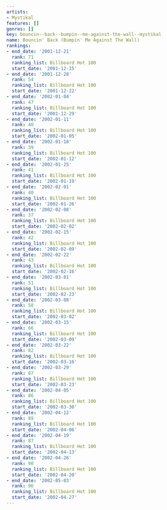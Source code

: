 ```yaml
---
artists:
- Mystikal
features: []
genres: []
key: bouncin--back--bumpin--me-against-the-wall--mystikal
name: Bouncin' Back (Bumpin' Me Against The Wall)
rankings:
- end_date: '2001-12-21'
  rank: 71
  ranking_list: Billboard Hot 100
  start_date: '2001-12-15'
- end_date: '2001-12-28'
  rank: 54
  ranking_list: Billboard Hot 100
  start_date: '2001-12-22'
- end_date: '2002-01-04'
  rank: 47
  ranking_list: Billboard Hot 100
  start_date: '2001-12-29'
- end_date: '2002-01-11'
  rank: 40
  ranking_list: Billboard Hot 100
  start_date: '2002-01-05'
- end_date: '2002-01-18'
  rank: 39
  ranking_list: Billboard Hot 100
  start_date: '2002-01-12'
- end_date: '2002-01-25'
  rank: 41
  ranking_list: Billboard Hot 100
  start_date: '2002-01-19'
- end_date: '2002-02-01'
  rank: 40
  ranking_list: Billboard Hot 100
  start_date: '2002-01-26'
- end_date: '2002-02-08'
  rank: 37
  ranking_list: Billboard Hot 100
  start_date: '2002-02-02'
- end_date: '2002-02-15'
  rank: 42
  ranking_list: Billboard Hot 100
  start_date: '2002-02-09'
- end_date: '2002-02-22'
  rank: 43
  ranking_list: Billboard Hot 100
  start_date: '2002-02-16'
- end_date: '2002-03-01'
  rank: 51
  ranking_list: Billboard Hot 100
  start_date: '2002-02-23'
- end_date: '2002-03-08'
  rank: 58
  ranking_list: Billboard Hot 100
  start_date: '2002-03-02'
- end_date: '2002-03-15'
  rank: 66
  ranking_list: Billboard Hot 100
  start_date: '2002-03-09'
- end_date: '2002-03-22'
  rank: 82
  ranking_list: Billboard Hot 100
  start_date: '2002-03-16'
- end_date: '2002-03-29'
  rank: 87
  ranking_list: Billboard Hot 100
  start_date: '2002-03-23'
- end_date: '2002-04-05'
  rank: 86
  ranking_list: Billboard Hot 100
  start_date: '2002-03-30'
- end_date: '2002-04-12'
  rank: 89
  ranking_list: Billboard Hot 100
  start_date: '2002-04-06'
- end_date: '2002-04-19'
  rank: 87
  ranking_list: Billboard Hot 100
  start_date: '2002-04-13'
- end_date: '2002-04-26'
  rank: 90
  ranking_list: Billboard Hot 100
  start_date: '2002-04-20'
- end_date: '2002-05-03'
  rank: 96
  ranking_list: Billboard Hot 100
  start_date: '2002-04-27'
---
```


